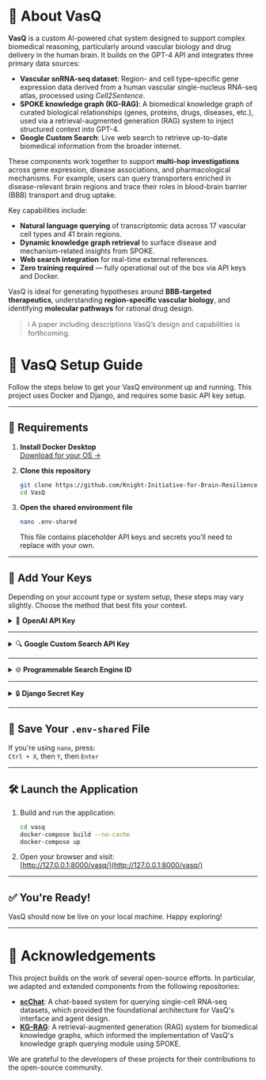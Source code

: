 # 🧬 About VasQ

**VasQ** is a custom AI-powered chat system designed to support complex biomedical reasoning, particularly around vascular biology and drug delivery in the human brain. It builds on the GPT-4 API and integrates three primary data sources:

- **Vascular snRNA-seq dataset**: Region- and cell type–specific gene expression data derived from a human vascular single-nucleus RNA-seq atlas, processed using *Cell2Sentence*.
- **SPOKE knowledge graph (KG-RAG)**: A biomedical knowledge graph of curated biological relationships (genes, proteins, drugs, diseases, etc.), used via a retrieval-augmented generation (RAG) system to inject structured context into GPT-4.
- **Google Custom Search**: Live web search to retrieve up-to-date biomedical information from the broader internet.

These components work together to support **multi-hop investigations** across gene expression, disease associations, and pharmacological mechanisms. For example, users can query transporters enriched in disease-relevant brain regions and trace their roles in blood-brain barrier (BBB) transport and drug uptake.

Key capabilities include:

- **Natural language querying** of transcriptomic data across 17 vascular cell types and 41 brain regions.
- **Dynamic knowledge graph retrieval** to surface disease and mechanism-related insights from SPOKE.
- **Web search integration** for real-time external references.
- **Zero training required** — fully operational out of the box via API keys and Docker.

VasQ is ideal for generating hypotheses around **BBB-targeted therapeutics**, understanding **region-specific vascular biology**, and identifying **molecular pathways** for rational drug design.

> ℹ️ A paper including descriptions VasQ’s design and capabilities is forthcoming.

# 🧠 VasQ Setup Guide

Follow the steps below to get your VasQ environment up and running. This project uses Docker and Django, and requires some basic API key setup.

---

## 🚀 Requirements

1. **Install Docker Desktop**  
   [Download for your OS →](https://docs.docker.com/desktop/)

2. **Clone this repository**

   ```bash
   git clone https://github.com/Knight-Initiative-for-Brain-Resilience/VasQ.git
   cd VasQ
   ```

3. **Open the shared environment file**

   ```bash
   nano .env-shared
   ```

   This file contains placeholder API keys and secrets you’ll need to replace with your own.

---

## 🔑 Add Your Keys

Depending on your account type or system setup, these steps may vary slightly. Choose the method that best fits your context.

<details>
<summary>🧠 <strong>OpenAI API Key</strong></summary>

#### Individual Users

1. Create or sign in: [OpenAI Account](https://auth.openai.com/create-account)  
2. Go to [API Keys](https://platform.openai.com/api-keys)  
3. Click `+ Create new secret key`  
4. Name it, keep **Default project** and **All permissions**  
5. Copy the key into your `.env-shared` file

#### Organization Accounts

1. Log in to your org account  
2. Visit [Organization API Keys](https://platform.openai.com/settings/organization/api-keys)  
3. Click `+ Create new secret key`  
4. Name it, choose the appropriate project, keep **All permissions**  
5. Copy the key into your `.env-shared` file

</details>

---

<details>
<summary>🔍 <strong>Google Custom Search API Key</strong></summary>

> ⚠️ Google offers a generous free trial for this API.

1. Log in to your [Google Account](https://accounts.google.com)  
2. Go to [Google Custom Search API](https://console.cloud.google.com/marketplace/product/google/customsearch.googleapis.com)  
3. Create or select a project  
4. Click **Enable** 
5. In the sidebar, go to **Credentials**  
6. Click `+ Create credentials` → **API key**  
7. Click **Edit API key**  
8. Under **Application restrictions**, choose **None**  
9. Under **API restrictions**, select **Restrict key**  
10. From the dropdown, choose **Custom Search API** → Click **OK**  
11. Click **Save**, **Show key**, then copy the API key into `.env-shared`

</details>

---

<details>
<summary>🌐 <strong>Programmable Search Engine ID</strong></summary>

1. Go to the [Programmable Search Control Panel](https://programmablesearchengine.google.com/controlpanel/all)  
2. Click **Add**  
3. Name your engine  
4. For "What to search?", select **Search the entire web**  
5. Leave “Search settings” unchecked  
6. Fill out the CAPTCHA and click **Create**  
7. On the next page, go to **Back to all engines**  
8. Click on the engine you just created  
9. In the **Overview** section under **Basic**, copy your **Search engine ID** and paste it into `.env-shared`

</details>

---

<details>
<summary>🔒 <strong>Django Secret Key</strong></summary>

Open a new terminal window and navigate to your project folder. Enter the following:

```bash
python3 -m venv venv
source venv/bin/activate
pip install django
python -c "from django.core.management.utils import get_random_secret_key; print(get_random_secret_key())"
deactivate
```

Copy the generated key and add it to your `.env-shared` file. Close this window.

</details>

---

## 💾 Save Your `.env-shared` File

If you're using `nano`, press:  
`Ctrl + X`, then `Y`, then `Enter`

---

## 🛠️ Launch the Application

1. Build and run the application:

   ```bash
   cd vasq
   docker-compose build --no-cache
   docker-compose up
   ```

2. Open your browser and visit:  
   [http://127.0.0.1:8000/vasq/](http://127.0.0.1:8000/vasq/)

---

## ✅ You're Ready!

VasQ should now be live on your local machine. Happy exploring!

---

# 🙏 Acknowledgements

This project builds on the work of several open-source efforts. In particular, we adapted and extended components from the following repositories:

- [**scChat**](https://github.com/li-group/scChat): A chat-based system for querying single-cell RNA-seq datasets, which provided the foundational architecture for VasQ's interface and agent design.
- [**KG-RAG**](https://github.com/BaranziniLab/KG_RAG): A retrieval-augmented generation (RAG) system for biomedical knowledge graphs, which informed the implementation of VasQ's knowledge graph querying module using SPOKE.

We are grateful to the developers of these projects for their contributions to the open-source community.
